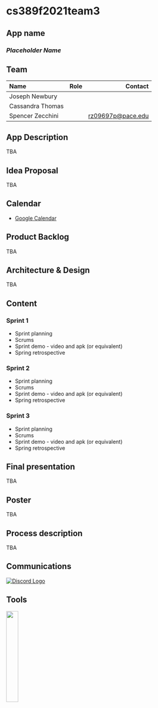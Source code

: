 # cs389f2021team3

## App name
### *Placeholder Name*

## Team

| Name              | Role  | Contact           |
|:----------------- |:-----:| -----------------:|
| Joseph Newbury    |       |                   |
| Cassandra Thomas  |       |                   |
| Spencer Zecchini  |       | rz09697p@pace.edu |


## App Description
TBA

## Idea Proposal
TBA

## Calendar
* [Google Calendar](https://calendar.google.com/calendar/u/0?cid=aXZoMmU3NjhzMjRkdGlxZWYwcXZvbzhxcjBAZ3JvdXAuY2FsZW5kYXIuZ29vZ2xlLmNvbQ)

## Product Backlog
TBA

## Architecture & Design
TBA

## Content
### Sprint 1
* Sprint planning
* Scrums
* Sprint demo - video and apk (or equivalent)
* Spring retrospective

### Sprint 2
* Sprint planning
* Scrums
* Sprint demo - video and apk (or equivalent)
* Spring retrospective

### Sprint 3 
* Sprint planning
* Scrums
* Sprint demo - video and apk (or equivalent)
* Spring retrospective

## Final presentation
TBA

## Poster
TBA

## Process description
TBA

## Communications
[![Discord Logo](<img src="https://cdn.freebiesupply.com/logos/large/2x/discord-logo-png-transparent.png" width="25%" height="25%">)](https://discord.com/)

## Tools
<img src="https://techcrunch.com/wp-content/uploads/2017/02/android-studio-logo.png?w=764" width="25%" height="25%">
